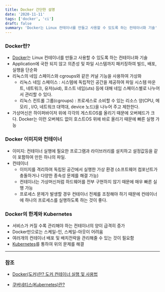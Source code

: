 ```yaml
---
title: Docker 간단한 설명
date: '2020-11-11'
tags: ['docker', 'ci']
draft: false
summary: 'Docker는 Linux 컨테이너를 만들고 사용할 수 있도록 하는 컨테이너화 기술'
---
```


### Docker란?

- [Docker](https://www.redhat.com/ko/topics/containers/what-is-docker)는 Linux 컨테이너를 만들고 사용할 수 있도록 하는 컨테이너화 기술
- Application에 국한 되지 않고 의존성 및 파일 시스템까지 패키징하여 빌드, 배포, 실행을 단순화
- 리눅스의 네임 스페이스와 cgroups와 같은 커널 기능을 사용하여 가상화
  - 리눅스 네임 스페이스 : 시스템에 독립적인 공간을 제공하여 파일 시스템 마운트, 네트워크, 유저(uid), 호스트 네임(uts) 등에 대해 네임 스페이스별로 나누어서 관리할 수 있다.
  - 리눅스 컨트롤 그룹(cgroups) : 프로세스로 소비할 수 있는 리소스 양(CPU, 메모리 , I/O, 네트워크 대역대, device 노드)을 나누어 주고 제한한다.
- 가상머신은 하이퍼바이저 위에 각각의 게스트OS를 올리기 때문에 오버헤드가 크다. Docker는 이런 오버헤드 없이 호스트OS 위에 바로 올리기 때문에 빠른 실행 가능

### Docker 이미지와 컨테이너

- 이미지: 컨테이너 실행에 필요한 프로그램과 라이브러리를 설치하고 설정값등을 같이 포함하여 만든 하나의 파일.
- 컨테이너
  - 이미지를 격리하여 독립된 공간에서 실행한 가상 환경 (소프트웨어 컴포넌트가 충돌하거나 다양한 종속성 문제를 해결 가능)
  - 컨테이너는 가상머신처럼 하드웨어를 전부 구현하지 않기 때문에 매우 빠른 실행 가능
  - 프로세스 문제가 발생할 경우 컨테이너 전체를 조정해야 하기 때문에 컨테이너에 하나의 프로세스를 실행하도록 하는 것이 좋다.

### Docker의 한계와 Kubernetes

- 서비스가 커질 수록 관리해야 하는 컨테이너의 양이 급격히 증가
- Docker만으로는 스케일-인, 스케일-아웃이 어려움
- 여러개의 컨테이너 배포 및 배치전략을 관리해줄 수 있는 것이 필요함
- [Kubernetes](https://www.redhat.com/ko/topics/containers/what-is-kubernetes)를 통하여 위의 문제를 해결

---

### 참조

- [Docker(도커)란? 도커 컨테이너 실행 및 사용법](https://www.redhat.com/ko/topics/containers/what-is-docker)

- [쿠버네티스(Kubernetes)란?](https://www.redhat.com/ko/topics/containers/what-is-kubernetes)
